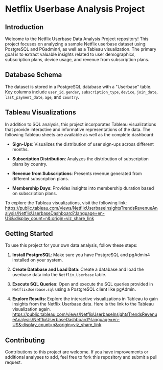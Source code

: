 # Netflix Userbase Analysis Project

## Introduction

Welcome to the Netflix Userbase Data Analysis Project repository! This project focuses on analyzing a sample Netflix userbase dataset using PostgreSQL and PGadmin4, as well as a Tableau visualization. The primary goal is to extract valuable insights related to user demographics, subscription plans, device usage, and revenue from subscription plans.

## Database Schema

The dataset is stored in a PostgreSQL database with a "Userbase" table. Key columns include `user_id`, `gender`, `subscription_type`, `device`, `join_date`, `last_payment_date`, `age`, and `country`.

## Tableau Visualizations

In addition to SQL analysis, this project incorporates Tableau visualizations that provide interactive and informative representations of the data. The following Tableau sheets are available as well as the complete dashboard:

- **Sign-Ups**: Visualizes the distribution of user sign-ups across different months.

- **Subscription Distribution**: Analyzes the distribution of subscription plans by country.

- **Revenue from Subscriptions**: Presents revenue generated from different subscription plans.

- **Membership Days**: Provides insights into membership duration based on subscription plans.

To explore the Tableau visualizations, visit the following link: https://public.tableau.com/views/NetflixUserbaseInsightsTrendsRevenueAnalysis/NetflixUserbaseDashboard?:language=en-US&:display_count=n&:origin=viz_share_link

## Getting Started

To use this project for your own data analysis, follow these steps:

1. **Install PostgreSQL**: Make sure you have PostgreSQL and pgAdmin4 installed on your system.

2. **Create Database and Load Data**: Create a database and load the userbase data into the `Netflix_Userbase` table.

3. **Execute SQL Queries**: Open and execute the SQL queries provided in `NetflixUserbase.sql` using a PostgreSQL client like pgAdmin.

4. **Explore Results**: Explore the interactive visualizations in Tableau to gain insights from the Netflix Userbase data. Here is the link to the Tableau visualization again.
https://public.tableau.com/views/NetflixUserbaseInsightsTrendsRevenueAnalysis/NetflixUserbaseDashboard?:language=en-US&:display_count=n&:origin=viz_share_link

## Contributing

Contributions to this project are welcome. If you have improvements or additional analyses to add, feel free to fork this repository and submit a pull request.
